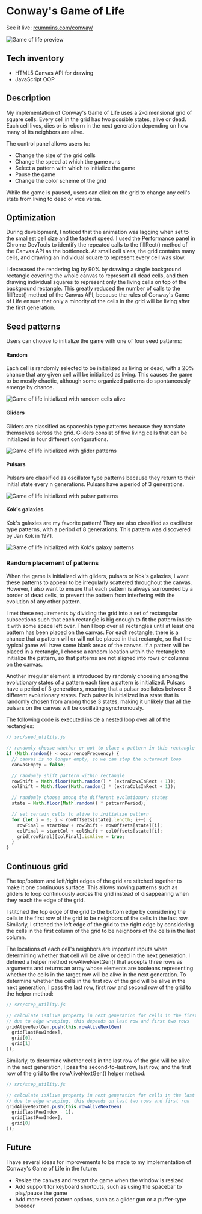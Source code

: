 # Conway's Game of Life
See it live: [rcummins.com/conway/](https://rcummins.com/conway/?utm_source=github&utm_medium=readme&utm_campaign=github)

![Game of life preview](gif/preview.gif)

## Tech inventory

* HTML5 Canvas API for drawing
* JavaScript OOP

## Description

My implementation of Conway's Game of Life uses a 2-dimensional grid of square cells. Every cell in the grid has two possible states, alive or dead. Each cell lives, dies or is reborn in the next generation depending on how many of its neighbors are alive.

The control panel allows users to:
* Change the size of the grid cells
* Change the speed at which the game runs
* Select a pattern with which to initialize the game
* Pause the game
* Change the color scheme of the grid

While the game is paused, users can click on the grid to change any cell's state from living to dead or vice versa.

## Optimization

During development, I noticed that the animation was lagging when set to the smallest cell size and the fastest speed. I used the Performance panel in Chrome DevTools to identify the repeated calls to the fillRect() method of the Canvas API as the bottleneck. At small cell sizes, the grid contains many cells, and drawing an individual square to represent every cell was slow.

I decreased the rendering lag by 90% by drawing a single background rectangle covering the whole canvas to represent all dead cells, and then drawing individual squares to represent only the living cells on top of the background rectangle. This greatly reduced the number of calls to the fillRect() method of the Canvas API, because the rules of Conway's Game of Life ensure that only a minority of the cells in the grid will be living after the first generation.

## Seed patterns

Users can choose to initialize the game with one of four seed patterns:

#### Random

Each cell is randomly selected to be initialized as living or dead, with a 20% chance that any given cell will be initialized as living. This causes the game to be mostly chaotic, although some organized patterns do spontaneously emerge by chance.

![Game of life initialized with random cells alive](gif/random.gif)

#### Gliders

Gliders are classified as spaceship type patterns because they translate themselves across the grid. Gliders consist of five living cells that can be initialized in four different configurations.

![Game of life initialized with glider patterns](gif/gliders.gif)

#### Pulsars

Pulsars are classified as oscillator type patterns because they return to their initial state every n generations. Pulsars have a period of 3 generations.

![Game of life initialized with pulsar patterns](gif/pulsars.gif)

#### Kok's galaxies

Kok's galaxies are my favorite pattern! They are also classified as oscillator type patterns, with a period of 8 generations. This pattern was discovered by Jan Kok in 1971.

![Game of life initialized with Kok's galaxy patterns](gif/galaxies.gif)

### Random placement of patterns

When the game is initialized with gliders, pulsars or Kok's galaxies, I want these patterns to appear to be irregularly scattered throughout the canvas. However, I also want to ensure that each pattern is always surrounded by a border of dead cells, to prevent the pattern from interfering with the evolution of any other pattern.

I met these requirements by dividing the grid into a set of rectangular subsections such that each rectangle is big enough to fit the pattern inside it with some space left over. Then I loop over all rectangles until at least one pattern has been placed on the canvas. For each rectangle, there is a chance that a pattern will or will not be placed in that rectangle, so that the typical game will have some blank areas of the canvas. If a pattern will be placed in a rectangle, I choose a random location within the rectangle to initialize the pattern, so that patterns are not aligned into rows or columns on the canvas.

Another irregular element is introduced by randomly choosing among the evolutionary states of a pattern each time a pattern is initialized. Pulsars have a period of 3 generations, meaning that a pulsar oscillates between 3 different evolutionary states. Each pulsar is initialized in a state that is randomly chosen from among those 3 states, making it unlikely that all the pulsars on the canvas will be oscillating synchronously.

The following code is executed inside a nested loop over all of the rectangles:

```JavaScript
// src/seed_utility.js

// randomly choose whether or not to place a pattern in this rectangle
if (Math.random() < occurrenceFrequency) {
  // canvas is no longer empty, so we can stop the outermost loop
  canvasEmpty = false;

  // randomly shift pattern within rectangle
  rowShift = Math.floor(Math.random() * (extraRowsInRect + 1));
  colShift = Math.floor(Math.random() * (extraColsInRect + 1));

  // randomly choose among the different evolutionary states
  state = Math.floor(Math.random() * patternPeriod);

  // set certain cells to alive to initialize pattern
  for (let i = 0; i < rowOffsets[state].length; i++) {
    rowFinal = startRow + rowShift + rowOffsets[state][i];
    colFinal = startCol + colShift + colOffsets[state][i];
    grid[rowFinal][colFinal].isAlive = true;
  }
}
```

## Continuous grid

The top/bottom and left/right edges of the grid are stitched together to make it one continuous surface. This allows moving patterns such as gliders to loop continuously across the grid instead of disappearing when they reach the edge of the grid.

I stitched the top edge of the grid to the bottom edge by considering the cells in the first row of the grid to be neighbors of the cells in the last row. Similarly, I stitched the left edge of the grid to the right edge by considering the cells in the first column of the grid to be neighbors of the cells in the last column.

The locations of each cell's neighbors are important inputs when determining whether that cell will be alive or dead in the next generation. I defined a helper method rowAliveNextGen() that accepts three rows as arguments and returns an array whose elements are booleans representing whether the cells in the target row will be alive in the next generation. To determine whether the cells in the first row of the grid will be alive in the next generation, I pass the last row, first row and second row of the grid to the helper method:

```JavaScript
// src/step_utility.js

// calculate isAlive property in next generation for cells in the first row
// due to edge wrapping, this depends on last row and first two rows
gridAliveNextGen.push(this.rowAliveNextGen(
  grid[lastRowIndex],
  grid[0],
  grid[1]
));
```

Similarly, to determine whether cells in the last row of the grid will be alive in the next generation, I pass the second-to-last row, last row, and the first row of the grid to the rowAliveNextGen() helper method:

```JavaScript
// src/step_utility.js

// calculate isAlive property in next generation for cells in the last row
// due to edge wrapping, this depends on last two rows and first row
gridAliveNextGen.push(this.rowAliveNextGen(
  grid[lastRowIndex - 1],
  grid[lastRowIndex],
  grid[0]
));
```

## Future

I have several ideas for improvements to be made to my implementation of Conway's Game of Life in the future:
* Resize the canvas and restart the game when the window is resized
* Add support for keyboard shortcuts, such as using the spacebar to play/pause the game
* Add more seed pattern options, such as a glider gun or a puffer-type breeder
